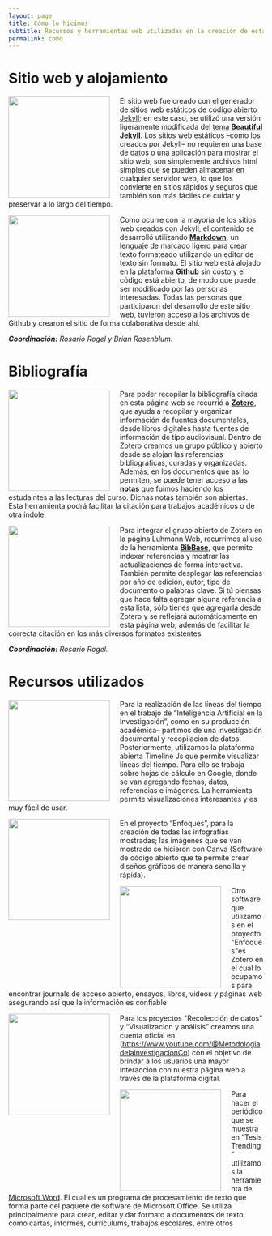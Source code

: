 ```yaml
---
layout: page
title: Cómo lo hicimos
subtitle: Recursos y herramientas web utilizadas en la creación de esta página
permalink: como
---
```


# Sitio web y alojamiento

<img src="{{ site.baseurl }}/assets/img/Beautiful Jekyl.png" style="float:left;width:200px;padding-right:20px;"> El sitio web fue creado con el generador de sitios web estáticos de código abierto [Jekyll](https://jekyllrb.com/); en este caso, se utilizó una versión ligeramente modificada del [tema **Beautiful Jekyll**](https://beautifuljekyll.com/). Los sitios web estáticos –como los creados por Jekyll– no requieren una base de datos o una aplicación para mostrar el sitio web, son simplemente archivos html simples que se pueden almacenar en cualquier servidor web, lo que los convierte en sitios rápidos y seguros que también son más fáciles de cuidar y preservar a lo largo del tiempo.

<img src="{{ site.baseurl }}/assets/img/Mark Down.jpeg" style="float:left;width:200px;padding-right:20px;"> Como ocurre con la mayoría de los sitios web creados con Jekyll, el contenido se desarrolló utilizando [**Markdown**](https://www.markdownguide.org/), un lenguaje de marcado ligero para crear texto formateado utilizando un editor de texto sin formato. El sitio web está alojado en la plataforma [**Github**](https://github.com/) sin costo y el código está abierto, de modo que puede ser modificado por las personas interesadas. Todas las personas que participaron del desarrollo de este sitio web, tuvieron acceso a los archivos de Github y crearon el sitio de forma colaborativa desde ahí.

_**Coordinación:** Rosario Rogel y Brian Rosenblum._


# Bibliografía

<img src="{{ site.baseurl }}/assets/img/Zotero.png" style="float:left;width:200px;padding-right:20px;"> Para poder recopilar la bibliografía citada en esta página web se recurrió a [**Zotero**](https://www.zotero.org/), que ayuda a recopilar y organizar información de fuentes documentales, desde libros digitales hasta fuentes de información de tipo audiovisual. Dentro de Zotero creamos un grupo público y abierto desde se alojan las referencias bibliográficas, curadas y organizadas. Además, en los documentos que así lo permiten, se puede tener acceso a las **notas** que fuimos haciendo los estudaintes a las lecturas del curso. Dichas notas también son abiertas. Esta herramienta podrá facilitar la citación para trabajos académicos o de otra índole.

<img src="{{ site.baseurl }}/assets/img/BibBase.jpeg" style="float:left;width:200px;padding-right:20px;"> Para integrar el grupo abierto de Zotero en la página Luhmann Web, recurrimos al uso de la herramienta [**BibBase**](https://bibbase.org/), que permite indexar referencias y mostrar las actualizaciones de forma interactiva. También permite desplegar las referencias por año de edición, autor, tipo de documento o palabras clave. Si tú piensas que hace falta agregar alguna referencia a esta lista, sólo tienes que agregarla desde Zotero y se reflejará automáticamente en esta página web, además de facilitar la correcta citación en los más diversos formatos existentes.

_**Coordinación:** Rosario Rogel._

# Recursos utilizados 
<img src="{{ site.baseurl }}/assets/img/timelinesJS.png" style="float:left;width:200px;padding-right:20px;"> Para la realización de las líneas del tiempo en el trabajo de “Inteligencia Artificial en la Investigación”, como en su producción académica– partimos de una investigación documental y recopilación de datos. Posteriormente, utilizamos la plataforma abierta Timeline Js que permite visualizar líneas del tiempo. Para ello se trabaja sobre hojas de cálculo en Google, donde se van agregando fechas, datos, referencias e imágenes. La herramienta permite visualizaciones interesantes y es muy fácil de usar.

<img src="{{ site.baseurl }}/assets/img/canva.png" style="float:left;width:200px;padding-right:20px;"> En el proyecto “Enfoques”, para la creación de todas las infografías mostradas; las imágenes que se van mostrado se hicieron con Canva (Software de código abierto que te permite crear diseños gráficos de manera sencilla y rápida). 

<img src="{{ site.baseurl }}/assets/img/Zotero.png" style="float:left;width:200px;padding-right:20px;"> Otro software que utilizamos en el proyecto "Enfoques"es Zotero en el cual lo ocupamos para encontrar  journals de acceso abierto, ensayos, libros, videos y páginas web asegurando así que la información es confiable

<img src="{{ site.baseurl }}/assets/img/youtube.jpg" style="float:left;width:200px;padding-right:20px;"> Para los proyectos "Recolección de datos" y “Visualizacion y análisis”  creamos una cuenta oficial en (https://www.youtube.com/@MetodologiadelainvestigacionCo) con el objetivo de brindar a los usuarios una mayor interacción con nuestra página web a través de la plataforma digital.

<img src="{{ site.baseurl }}/assets/img/word.jpg" style="float:left;width:200px;padding-right:20px;"> Para hacer el periódico que se muestra en “Tesis Trending” utilizamos la herramienta de [Microsoft Word](https://www.google.com/url?sa=i&url=https%3A%2F%2Fes.wikipedia.org%2Fwiki%2FMicrosoft_Word&psig=AOvVaw3EodZ1irf1HA5fz6hZKERJ&ust=1718906419446000&source=images&cd=vfe&opi=89978449&ved=0CBEQjRxqFwoTCICZidif6IYDFQAAAAAdAAAAABAE). El cual es un programa de procesamiento de texto que forma parte del paquete de software de Microsoft Office. Se utiliza principalmente para crear, editar y dar formato a documentos de texto, como cartas, informes, currículums, trabajos escolares, entre otros

